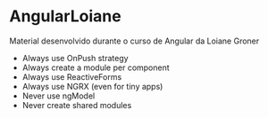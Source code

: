 # AngularLoiane
Material desenvolvido durante o curso de Angular da Loiane Groner

- Always use OnPush strategy
- Always create a module per component
- Always use ReactiveForms
- Always use NGRX (even for tiny apps)
- Never use ngModel
- Never create shared modules

